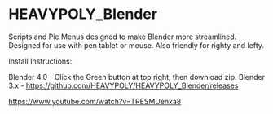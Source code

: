 # HEAVYPOLY_Blender

Scripts and Pie Menus designed to make Blender more streamlined.  Designed for use with pen tablet or mouse.  Also friendly for righty and lefty.



Install Instructions:

Blender 4.0 - Click the Green button at top right, then download zip.
Blender 3.x - https://github.com/HEAVYPOLY/HEAVYPOLY_Blender/releases

https://www.youtube.com/watch?v=TRESMUenxa8
